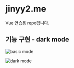 # jinyy2.me

Vue 연습용 repo입니다.

## 기능 구현 - dark mode
![basic mode](https://user-images.githubusercontent.com/47827028/136965343-eb73012b-c51f-41e2-be39-726f9bcc8e2f.png)


![dark mode](https://user-images.githubusercontent.com/47827028/136965354-856a6f9d-d871-4785-a52f-52f980b933ef.png)
